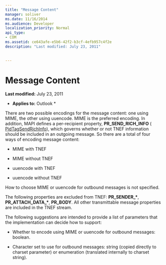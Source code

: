 ```yaml
---
title: "Message Content"
manager: soliver
ms.date: 11/16/2014
ms.audience: Developer
localization_priority: Normal
api_type:
- COM
ms.assetid: ce643afe-e5b6-42f2-b3cf-4efb957c4f2e
description: "Last modified: July 23, 2011"
 
 
---
```


# Message Content

 **Last modified:** July 23, 2011 
  
 * **Applies to:** Outlook * 
  
There are two possible encodings for the message content: one using MIME, the other using uuencode. MIME is the preferred encoding. In addition, MAPI defines a per-recipient property, **PR_SEND_RICH_INFO** ( [PidTagSendRichInfo](pidtagsendrichinfo-canonical-property.md)), which governs whether or not TNEF information should be included in an outgoing message. So there are a total of four ways of encoding message content:
  
- MIME with TNEF
    
- MIME without TNEF
    
- uuencode with TNEF
    
- uuencode without TNEF
    
How to choose MIME or uuencode for outbound messages is not specified.
  
The following properties are excluded from TNEF: **PR_SENDER_\***, **PR_ATTACH_DATA_\***, **PR_BODY**. All other transmittable message properties are included in the TNEF stream.
  
The following suggestions are intended to provide a list of parameters that the implementation can decide how to support:
  
- Whether to encode using MIME or uuencode for outbound messages: boolean.
    
- Character set to use for outbound messages: string (copied directly to charset parameter) or enumeration (translated internally to charset string).
    

